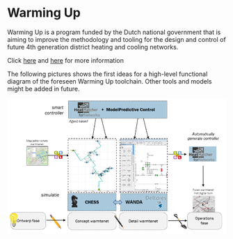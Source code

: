 # Warming Up

Warming Up is a program funded by the Dutch national government that is aiming to improve the methodology and tooling for the design and control of future 4th generation district heating and cooling networks.

Click [here](https://www.tno.nl/nl/over-tno/nieuws/2019/12/partijen-in-warmteketen-werken-samen-voor-betaalbare-duurzame-warmte/) and [here](https://www.topsectorenergie.nl/urban-energy/innovatieprogramma/mmips-voor-de-gebouwde-omgeving/mmip4) for more information

The following pictures shows the first ideas for a high-level functional diagram of the foreseen Warming Up toolchain. Other tools and models might be added in future.

![](images/warming_up.png)